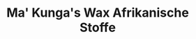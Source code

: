 ---
title: "Ma' Kunga's Wax Afrikanische Stoffe"
url: /bonn/ma-kungas-wax-afrikanische-stoffe/
shop: Textil
---